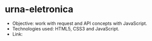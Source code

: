 # urna-eletronica
* Objective: work with request and API concepts with JavaScript.
* Technologies used: HTML5, CSS3 and JavaScript.
* Link: 

